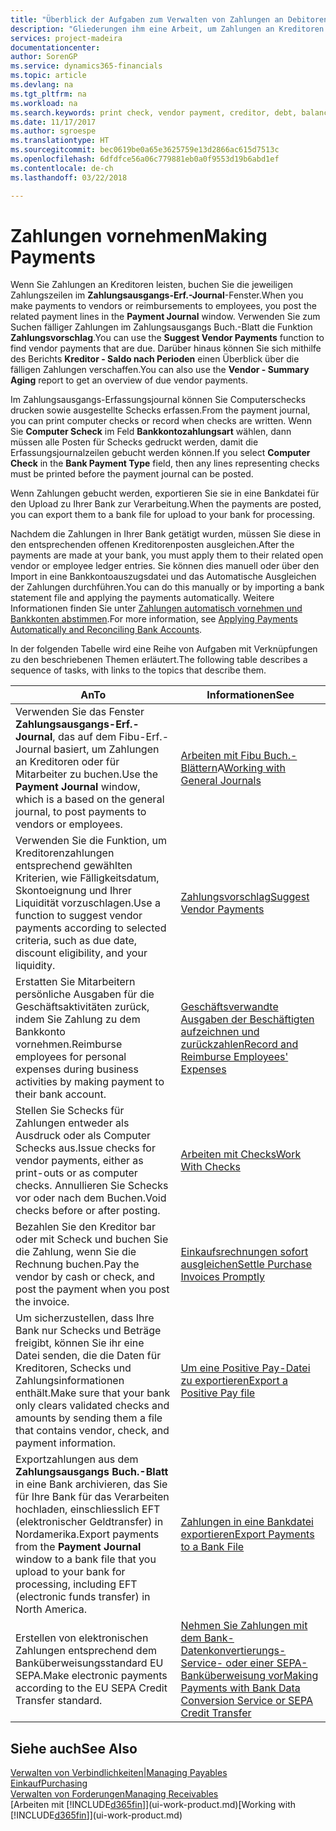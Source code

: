 ```yaml
---
title: "Überblick der Aufgaben zum Verwalten von Zahlungen an Debitoren | Microsoft Docs"
description: "Gliederungen ihm eine Arbeit, um Zahlungen an Kreditoren oder zu den Gläubigern, einschliesslich Buchungszahlungszeilen und das Anzeigen einer Übersicht über den fälligen Saldo zu verwalten."
services: project-madeira
documentationcenter: 
author: SorenGP
ms.service: dynamics365-financials
ms.topic: article
ms.devlang: na
ms.tgt_pltfrm: na
ms.workload: na
ms.search.keywords: print check, vendor payment, creditor, debt, balance due, AP
ms.date: 11/17/2017
ms.author: sgroespe
ms.translationtype: HT
ms.sourcegitcommit: bec0619be0a65e3625759e13d2866ac615d7513c
ms.openlocfilehash: 6dfdfce56a06c779881eb0a0f9553d19b6abd1ef
ms.contentlocale: de-ch
ms.lasthandoff: 03/22/2018

---
```

# <a name="making-payments"></a><span data-ttu-id="c2ca2-103">Zahlungen vornehmen</span><span class="sxs-lookup"><span data-stu-id="c2ca2-103">Making Payments</span></span>
<span data-ttu-id="c2ca2-104">Wenn Sie Zahlungen an Kreditoren leisten, buchen Sie die jeweiligen Zahlungszeilen im **Zahlungsausgangs-Erf.-Journal**-Fenster.</span><span class="sxs-lookup"><span data-stu-id="c2ca2-104">When you make payments to vendors or reimbursements to employees, you post the related payment lines in the **Payment Journal** window.</span></span> <span data-ttu-id="c2ca2-105">Verwenden Sie zum Suchen fälliger Zahlungen im Zahlungsausgangs Buch.-Blatt die Funktion **Zahlungsvorschlag**.</span><span class="sxs-lookup"><span data-stu-id="c2ca2-105">You can use the **Suggest Vendor Payments** function to find vendor payments that are due.</span></span> <span data-ttu-id="c2ca2-106">Darüber hinaus können Sie sich mithilfe des Berichts **Kreditor - Saldo nach Perioden** einen Überblick über die fälligen Zahlungen verschaffen.</span><span class="sxs-lookup"><span data-stu-id="c2ca2-106">You can also use the **Vendor - Summary Aging** report to get an overview of due vendor payments.</span></span>

<span data-ttu-id="c2ca2-107">Im Zahlungsausgangs-Erfassungsjournal können Sie Computerschecks drucken sowie ausgestellte Schecks erfassen.</span><span class="sxs-lookup"><span data-stu-id="c2ca2-107">From the payment journal, you can print computer checks or record when checks are written.</span></span> <span data-ttu-id="c2ca2-108">Wenn Sie **Computer Scheck** im Feld **Bankkontozahlungsart** wählen, dann müssen alle Posten für Schecks gedruckt werden, damit die Erfassungsjournalzeilen gebucht werden können.</span><span class="sxs-lookup"><span data-stu-id="c2ca2-108">If you select **Computer Check** in the **Bank Payment Type** field, then any lines representing checks must be printed before the payment journal can be posted.</span></span>

<span data-ttu-id="c2ca2-109">Wenn Zahlungen gebucht werden, exportieren Sie sie in eine Bankdatei für den Upload zu Ihrer Bank zur Verarbeitung.</span><span class="sxs-lookup"><span data-stu-id="c2ca2-109">When the payments are posted, you can export them to a bank file for upload to your bank for processing.</span></span>

<span data-ttu-id="c2ca2-110">Nachdem die Zahlungen in Ihrer Bank getätigt wurden, müssen Sie diese in den entsprechenden offenen Kreditorenposten ausgleichen.</span><span class="sxs-lookup"><span data-stu-id="c2ca2-110">After the payments are made at your bank, you must apply them to their related open vendor or employee ledger entries.</span></span> <span data-ttu-id="c2ca2-111">Sie können dies manuell oder über den Import in eine Bankkontoauszugsdatei und das Automatische Ausgleichen der Zahlungen durchführen.</span><span class="sxs-lookup"><span data-stu-id="c2ca2-111">You can do this manually or by importing a bank statement file and applying the payments automatically.</span></span> <span data-ttu-id="c2ca2-112">Weitere Informationen finden Sie unter [Zahlungen automatisch vornehmen und Bankkonten abstimmen](receivables-apply-payments-auto-reconcile-bank-accounts.md).</span><span class="sxs-lookup"><span data-stu-id="c2ca2-112">For more information, see [Applying Payments Automatically and Reconciling Bank Accounts](receivables-apply-payments-auto-reconcile-bank-accounts.md).</span></span>

<span data-ttu-id="c2ca2-113">In der folgenden Tabelle wird eine Reihe von Aufgaben mit Verknüpfungen zu den beschriebenen Themen erläutert.</span><span class="sxs-lookup"><span data-stu-id="c2ca2-113">The following table describes a sequence of tasks, with links to the topics that describe them.</span></span>

| <span data-ttu-id="c2ca2-114">An</span><span class="sxs-lookup"><span data-stu-id="c2ca2-114">To</span></span> | <span data-ttu-id="c2ca2-115">Informationen</span><span class="sxs-lookup"><span data-stu-id="c2ca2-115">See</span></span> |
| --- | --- |
|<span data-ttu-id="c2ca2-116">Verwenden Sie das Fenster **Zahlungsausgangs-Erf.-Journal**, das auf dem Fibu-Erf.-Journal basiert, um Zahlungen an Kreditoren oder für Mitarbeiter zu buchen.</span><span class="sxs-lookup"><span data-stu-id="c2ca2-116">Use the **Payment Journal** window, which is a based on the general journal, to post payments to vendors or employees.</span></span>|<span data-ttu-id="c2ca2-117">[Arbeiten mit Fibu Buch.-Blättern](ui-work-general-journals.md)A</span><span class="sxs-lookup"><span data-stu-id="c2ca2-117">[Working with General Journals](ui-work-general-journals.md)</span></span>|
| <span data-ttu-id="c2ca2-118">Verwenden Sie die Funktion, um Kreditorenzahlungen entsprechend gewählten Kriterien, wie Fälligkeitsdatum, Skontoeignung und Ihrer Liquidität vorzuschlagen.</span><span class="sxs-lookup"><span data-stu-id="c2ca2-118">Use a function to suggest vendor payments according to selected criteria, such as due date, discount eligibility, and your liquidity.</span></span> |[<span data-ttu-id="c2ca2-119">Zahlungsvorschlag</span><span class="sxs-lookup"><span data-stu-id="c2ca2-119">Suggest Vendor Payments</span></span>](payables-how-suggest-vendor-payments.md) |
|<span data-ttu-id="c2ca2-120">Erstatten Sie Mitarbeitern persönliche Ausgaben für die Geschäftsaktivitäten zurück, indem Sie Zahlung zu dem Bankkonto vornehmen.</span><span class="sxs-lookup"><span data-stu-id="c2ca2-120">Reimburse employees for personal expenses during business activities by making payment to their bank account.</span></span>|[<span data-ttu-id="c2ca2-121">Geschäftsverwandte Ausgaben der Beschäftigten aufzeichnen und zurückzahlen</span><span class="sxs-lookup"><span data-stu-id="c2ca2-121">Record and Reimburse Employees' Expenses</span></span>](finance-how-record-reimburse-employee-expenses.md)|
| <span data-ttu-id="c2ca2-122">Stellen Sie Schecks für Zahlungen entweder als Ausdruck oder als Computer Schecks aus.</span><span class="sxs-lookup"><span data-stu-id="c2ca2-122">Issue checks for vendor payments, either as print-outs or as computer checks.</span></span> <span data-ttu-id="c2ca2-123">Annullieren Sie Schecks vor oder nach dem Buchen.</span><span class="sxs-lookup"><span data-stu-id="c2ca2-123">Void checks before or after posting.</span></span> |[<span data-ttu-id="c2ca2-124">Arbeiten mit Checks</span><span class="sxs-lookup"><span data-stu-id="c2ca2-124">Work With Checks</span></span>](payables-how-work-checks.md) |
| <span data-ttu-id="c2ca2-125">Bezahlen Sie den Kreditor bar oder mit Scheck und buchen Sie die Zahlung, wenn Sie die Rechnung buchen.</span><span class="sxs-lookup"><span data-stu-id="c2ca2-125">Pay the vendor by cash or check, and post the payment when you post the invoice.</span></span> |[<span data-ttu-id="c2ca2-126">Einkaufsrechnungen sofort ausgleichen</span><span class="sxs-lookup"><span data-stu-id="c2ca2-126">Settle Purchase Invoices Promptly</span></span>](finance-how-to-settle-purchase-invoices-promptly.md) |
| <span data-ttu-id="c2ca2-127">Um sicherzustellen, dass Ihre Bank nur Schecks und Beträge freigibt, können Sie ihr eine Datei senden, die die Daten für Kreditoren, Schecks und Zahlungsinformationen enthält.</span><span class="sxs-lookup"><span data-stu-id="c2ca2-127">Make sure that your bank only clears validated checks and amounts by sending them a file that contains vendor, check, and payment information.</span></span> |[<span data-ttu-id="c2ca2-128">Um eine Positive Pay-Datei zu exportieren</span><span class="sxs-lookup"><span data-stu-id="c2ca2-128">Export a Positive Pay file</span></span>](finance-how-positive-pay.md) |
|<span data-ttu-id="c2ca2-129">Exportzahlungen aus dem **Zahlungsausgangs Buch.-Blatt** in eine Bank archivieren, das Sie für Ihre Bank für das Verarbeiten hochladen, einschliesslich EFT (elektronischer Geldtransfer) in Nordamerika.</span><span class="sxs-lookup"><span data-stu-id="c2ca2-129">Export payments from the **Payment Journal** window to a bank file that you upload to your bank for processing, including EFT (electronic funds transfer) in North America.</span></span> |[<span data-ttu-id="c2ca2-130">Zahlungen in eine Bankdatei exportieren</span><span class="sxs-lookup"><span data-stu-id="c2ca2-130">Export Payments to a Bank File</span></span>](payables-how-export-payments-bank-file.md)|
|<span data-ttu-id="c2ca2-131">Erstellen von elektronischen Zahlungen entsprechend dem Banküberweisungsstandard EU SEPA.</span><span class="sxs-lookup"><span data-stu-id="c2ca2-131">Make electronic payments according to the EU SEPA Credit Transfer standard.</span></span>|[<span data-ttu-id="c2ca2-132">Nehmen Sie Zahlungen mit dem Bank-Datenkonvertierungs-Service- oder einer SEPA-Banküberweisung vor</span><span class="sxs-lookup"><span data-stu-id="c2ca2-132">Making Payments with Bank Data Conversion Service or SEPA Credit Transfer</span></span>](finance-make-payments-with-bank-data-conversion-service-or-sepa-credit-transfer.md)|    

## <a name="see-also"></a><span data-ttu-id="c2ca2-133">Siehe auch</span><span class="sxs-lookup"><span data-stu-id="c2ca2-133">See Also</span></span>
[<span data-ttu-id="c2ca2-134">Verwalten von Verbindlichkeiten|</span><span class="sxs-lookup"><span data-stu-id="c2ca2-134">Managing Payables</span></span>](payables-manage-payables.md)  
[<span data-ttu-id="c2ca2-135">Einkauf</span><span class="sxs-lookup"><span data-stu-id="c2ca2-135">Purchasing</span></span>](purchasing-manage-purchasing.md)  
[<span data-ttu-id="c2ca2-136">Verwalten von Forderungen</span><span class="sxs-lookup"><span data-stu-id="c2ca2-136">Managing Receivables</span></span>](receivables-manage-receivables.md)  
<span data-ttu-id="c2ca2-137">[Arbeiten mit [!INCLUDE[d365fin](includes/d365fin_md.md)]](ui-work-product.md)</span><span class="sxs-lookup"><span data-stu-id="c2ca2-137">[Working with [!INCLUDE[d365fin](includes/d365fin_md.md)]](ui-work-product.md)</span></span>  


